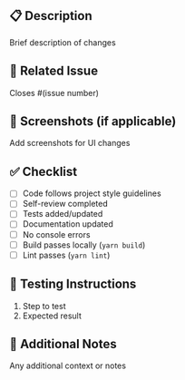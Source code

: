 ## 📋 Description
Brief description of changes

## 🎯 Related Issue
Closes #(issue number)

## 📸 Screenshots (if applicable)
Add screenshots for UI changes

## ✅ Checklist
- [ ] Code follows project style guidelines
- [ ] Self-review completed
- [ ] Tests added/updated
- [ ] Documentation updated
- [ ] No console errors
- [ ] Build passes locally (`yarn build`)
- [ ] Lint passes (`yarn lint`)

## 🧪 Testing Instructions
1. Step to test
2. Expected result

## 📝 Additional Notes
Any additional context or notes
